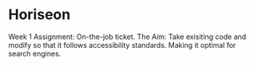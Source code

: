 # Horiseon

Week 1 Assignment: On-the-job ticket. 
The Aim: Take exisiting code and modify so that it follows accessibility standards. Making it optimal for search engines.
